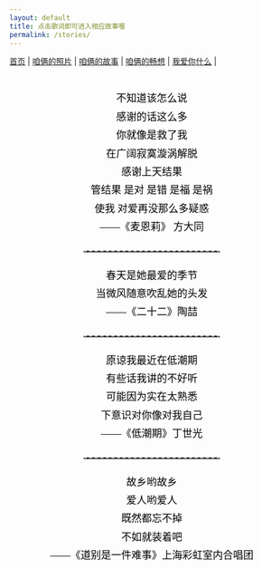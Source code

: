 ```yaml
---
layout: default
title: 点击歌词即可进入相应故事喔
permalink: /stories/
---
```


<nav>
  <a href="/">首页</a> |
  <a href="/photos">咱俩的照片</a> |
  <a href="/stories">咱俩的故事</a> |
  <a href="/future">咱俩的畅想</a> |
  <a href="/love">我爱你什么</a> |
</nav>

<style>
  /* 整体容器 */
  .story-container {
    width: 80%;
    margin: 40px auto;
    font-family: "KaiTi", "楷体", serif; /* 楷体 */
    text-align: center; /* 居中 */
  }

  /* 每段歌词 */
  .story-link {
    display: block;
    font-size: 18px;
    color: black;
    text-decoration: none;
    margin: 20px 0;
    line-height: 1.8;
    transition: color 0.2s;
  }

  .story-link:hover {
    color: #555; /* 鼠标悬停变灰 */
  }

  /* 分割线 */
  .divider {
    width: 60%;
    margin: 25px auto;
    border: none;
    border-top: 2px dashed #aaa; /* 虚线分割 */
  }
</style>

<div class="story-container">
  <a href="/story1" class="story-link">
    不知道该怎么说<br>
    感谢的话这么多<br>
    你就像是救了我<br>
    在广阔寂寞漩涡解脱<br>
    感谢上天结果<br>
    管结果 是对 是错 是福 是祸<br>
    使我 对爱再没那么多疑惑<br>
    ——《麦恩莉》 方大同
  </a>
  <hr class="divider">

  <a href="/story2" class="story-link">
    春天是她最爱的季节<br>
    当微风随意吹乱她的头发<br>
    ——《二十二》陶喆
  </a>
  <hr class="divider">

  <a href="/story3" class="story-link">
    原谅我最近在低潮期<br>
    有些话我讲的不好听<br>
    可能因为实在太熟悉<br>
    下意识对你像对我自己<br>
    ——《低潮期》丁世光
  </a>
  <hr class="divider">

  <a href="/story4" class="story-link">
    故乡哟故乡<br>
    爱人哟爱人<br>
    既然都忘不掉<br>
    不如就装着吧<br>
    ——《道别是一件难事》上海彩虹室内合唱团
  </a>
</div>








